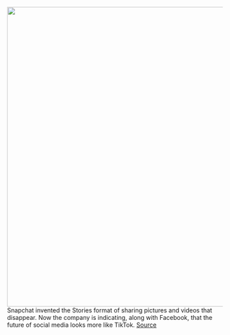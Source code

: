 <img src='https://cdn.vox-cdn.com/thumbor/OChYyrgd8lYv6yBYcFOqrEWF_8k=/0x0:2040x1360/1200x800/filters:focal(857x517:1183x843)/cdn.vox-cdn.com/uploads/chorus_image/image/70468778/acastro_190723_1777_tiktok_0001.0.0.jpg' width='700px' /><br/>
Snapchat invented the Stories format of sharing pictures and videos that disappear. Now the company is indicating, along with Facebook, that the future of social media looks more like TikTok.
<a href='https://www.theverge.com/creators/2022/2/3/22916642/snapchat-and-facebook-future-of-social-media-tiktok'> Source <a/>
